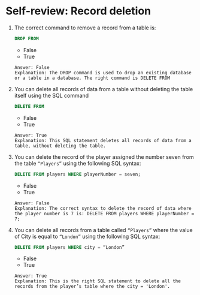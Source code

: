 # Self-review: Record deletion

1. The correct command to remove a record from a table is: 
    ```sql
    DROP FROM
    ```
    - False
    - True
    ```
    Answer: False
    Explanation: The DROP command is used to drop an existing database or a table in a database. The right command is DELETE FROM
    ```

2. You can delete all records of data from a table without deleting the table itself using the SQL command 
    ```sql
    DELETE FROM
    ```
    - False
    - True
    ```
    Answer: True
    Explanation: This SQL statement deletes all records of data from a table, without deleting the table.
    ```

3. You can delete the record of the player assigned the number seven from the table `“Players”` using the following SQL syntax:
    ```sql
    DELETE FROM players WHERE playerNumber = seven;
    ```
    - False
    - True
    ```
    Answer: False
    Explanation: The correct syntax to delete the record of data where the player number is 7 is: DELETE FROM players WHERE playerNumber = 7;
    ```

4. You can delete all records from a table called `“Players”` where the value of City is equal to `“London”` using the following SQL syntax:
    ```sql
    DELETE FROM players WHERE city = “London”
    ```
    - False
    - True
    ```
    Answer: True
    Explanation: This is the right SQL statement to delete all the records from the player’s table where the city = 'London'.
    ```
